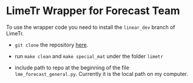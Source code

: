 # LimeTr Wrapper for Forecast Team

To use the wrapper code you need to install the `linear_dev` branch of LimeTr.
* `git clone` the repository [here](https://github.com/zhengp0/limetr/tree/linear_dev).

* run `make clean` and `make special_mat` under the folder `limetr`

* include path to repo at the beginning of the file `lme_forecast_general.py`.
  Currently it is the local path on my computer.
